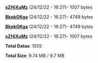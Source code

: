 [**sZHiXuMz**](/data/sZHiXuMz.txt) (24/12/22 - 16:27)- 1007 bytes

[**BkpkGKga**](/data/BkpkGKga.txt) (24/12/22 - 16:27)- 4749 bytes

[**BkpkGKga**](/data/BkpkGKga.txt) (24/12/22 - 16:27)- 4749 bytes

[**sZHiXuMz**](/data/sZHiXuMz.txt) (24/12/22 - 16:27)- 1007 bytes

**Total Datas**: 1555

**Total Size**: 9.74 MB / 9.7 MB